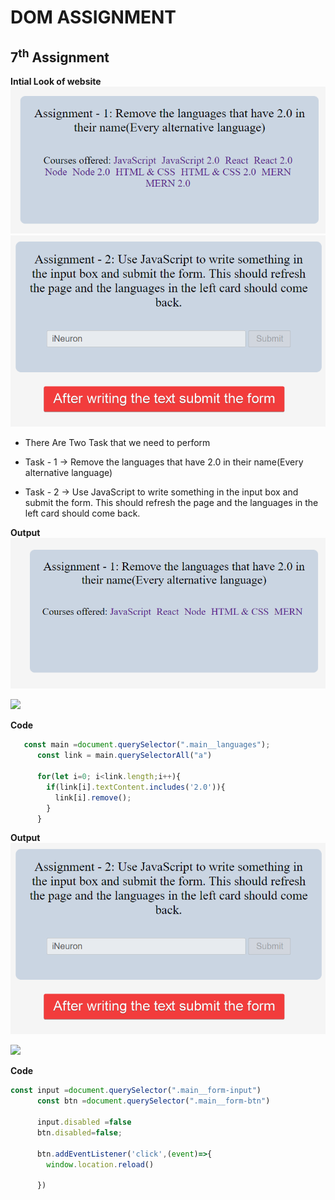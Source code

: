  # DOM ASSIGNMENT #

 ## 7<sup>th</sup> Assignment ##
**Intial Look of website**
 ![](./ass7.1-before.png)
 ![](./ass7.2-after.png)
 


- There Are Two Task that we need to perform
 
- Task - 1 -> Remove the languages that have 2.0 in their
            name(Every alternative language) 
- Task - 2 -> Use JavaScript to write something in the input box
            and submit the form. This should refresh the page and the languages
            in the left card should come back. 


**Output**
![img](./ass7.1-after.png)

![](https://img.shields.io/badge/-Task--1-brightgreen)

**Code**

``` javascript
   const main =document.querySelector(".main__languages");
      const link = main.querySelectorAll("a")
      
      for(let i=0; i<link.length;i++){
        if(link[i].textContent.includes('2.0')){
          link[i].remove(); 
        }
      }
 ```


**Output**
![img](./ass7.2-after.png)


 ![](https://img.shields.io/badge/-Task--2-brightgreen)

**Code**

``` javascript
const input =document.querySelector(".main__form-input")
      const btn =document.querySelector(".main__form-btn")
      
      input.disabled =false
      btn.disabled=false;
      
      btn.addEventListener('click',(event)=>{
        window.location.reload()
        
      })     
    
 ```





